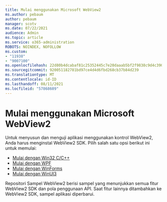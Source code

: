 ```yaml
---
title: Mulai menggunakan Microsoft WebView2
ms.author: pebaum
author: pebaum
manager: scotv
ms.date: 07/22/2021
audience: Admin
ms.topic: article
ms.service: o365-administration
ROBOTS: NOINDEX, NOFOLLOW
ms.custom:
- "11938"
- "9007100"
ms.openlocfilehash: 22d80b4dcabaf81c25352445c7e20daaab5bf2f9838c9d4c39057bda423a2ecc
ms.sourcegitcommit: 920051182781bd97ce4d4d6fbd268cb37b84d239
ms.translationtype: MT
ms.contentlocale: id-ID
ms.lasthandoff: 08/11/2021
ms.locfileid: "57868609"
---
```

# <a name="get-started-with-microsoft-webview2"></a>Mulai menggunakan Microsoft WebView2

Untuk menyusun dan menguji aplikasi menggunakan kontrol WebView2, Anda harus menginstal WebView2 SDK. Pilih salah satu opsi berikut ini untuk memulai:

- [Mulai dengan Win32 C/C++](https://docs.microsoft.com/microsoft-edge/webview2/get-started/win32)
- [Mulai dengan WPF](https://docs.microsoft.com/microsoft-edge/webview2/get-started/wpf)
- [Mulai dengan WinForms](https://docs.microsoft.com/microsoft-edge/webview2/get-started/winforms)
- [Mulai dengan WinUI3](https://docs.microsoft.com/microsoft-edge/webview2/get-started/winui)

Repositori Sampel WebView2 berisi sampel yang menunjukkan semua fitur WebView2 SDK dan pola penggunaan API. Saat fitur lainnya ditambahkan ke WebView2 SDK, sampel aplikasi diperbarui.

